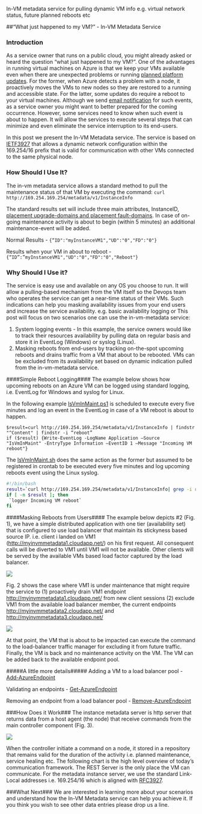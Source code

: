 In-VM metadata service for pulling dynamic VM info e.g. virtual network status, future planned reboots etc

##“What just happened to my VM?” - In-VM Metadata Service

### Introduction ####

As a service owner that runs on a public cloud, you might already asked or heard the question “what just happened to my VM?”. One of the advantages in running virtual machines on Azure is that we keep your VMs available even when there are unexpected problems or running [planned platform updates](https://azure.microsoft.com/en-us/documentation/articles/virtual-machines-planned-maintenance/). For the former, when Azure detects a problem with a node, it proactively moves the VMs to new nodes so they are restored to a running and accessible state. For the latter, some updates do require a reboot to your virtual machines. Although we send [email notification](https://azure.microsoft.com/en-us/documentation/articles/virtual-machines-planned-maintenance/#single-instance-configuration-updates) for such events, as a service owner you might want to better prepared for the coming occurrence. However, some services need to know when such event is about to happen. It will allow the services to execute several steps that can minimize and even eliminate the service interruption to its end-users. 

In this post we present the In-VM Metadata service. The service is based on [IETF3927](https://tools.ietf.org/html/rfc3927) that allows a dynamic network configuration within the 169.254/16 prefix that is valid for communication with other VMs connected to the same physical node. 

### How Should I Use It? ###
The in-vm metadata service allows a standard method to pull the maintenance status of that VM by executing the command:
```curl http://169.254.169.254/metadata/v1/InstanceInfo```

The standard results set will include three main attributes, InstanceID, [placement upgrade-domains and placement fault-domains](https://azure.microsoft.com/en-us/documentation/articles/virtual-machines-manage-availability/). In case of on-going maintenance activity is about to begin (within 5 minutes) an additional maintenance-event will be added.

Normal Results - 
``` {“ID":"myInstanceVM1","UD":"0","FD":"0"} ```

Results when your VM in about to reboot -
``` {“ID”:”myInstanceVM1","UD":"0","FD":"0","Reboot"} ```

### Why Should I Use it? ###
The service is easy use and available on any OS you choose to run. It will allow a pulling-based mechanism from the VM itself so the Devops team who operates the service can get a near-time status of their VMs. Such indications can help you masking availability issues from your end users and increase the service availability. e.g. basic availability logging or This post will focus on two scenarios one can use the in-vm-metadata service:
1. System logging events - In this example, the service owners would like to track their resources availability by pulling data on regular basis and store it in EventLog (Windows) or syslog (Linux). 
2. Masking reboots from end-users by tracking on-the-spot upcoming reboots and drains traffic from a VM that about to be rebooted. VMs can be excluded from its availability set based on dynamic indication pulled from the in-vm-metadata service.  

####Simple Reboot Logging####
The example below shows how upcoming reboots on an Azure VM can be logged using standard logging, i.e. EventLog for Windows and syslog for Linux.
 
In the following example [IsVmInMaint.ps1](https://github.com/yahavb/AzureComputeInVmNotification/blob/master/samples/IsVmInMaint.ps1) is scheduled to execute every five minutes and log an event in the EventLog in case of a VM reboot is about to happen. 
```
$result=curl http://169.254.169.254/metadata/v1/InstanceInfo | findstr "^Content" | findstr -i “reboot”
if ($result) {Write-EventLog -LogName Application –Source "IsVmInMaint" -EntryType Information –EventID 1 –Message "Incoming VM reboot"}
```
The [IsVmInMaint.sh](https://github.com/yahavb/AzureComputeInVmNotification/blob/master/samples/IsVmInMaint.sh) does the same action as the former but assumed to be registered in crontab to be executed every five minutes and log upcoming reboots event using the Linux syslog. 
``` bash
#!/bin/bash
result=`curl http://169.254.169.254/metadata/v1/InstanceInfo| grep -i reboot`
if [ -n $result ]; then
 `logger Incoming VM reboot`
fi
```
####Masking Reboots from Users####
The example below depicts #2 (Fig. 1), we have a simple distributed application with one tier (availability set) that  is configured to use load balancer that maintain its stickyness based source IP. i.e. client i landed on VM1 (http://myinvmmetadata1.cloudapp.net/) on his first request. All consequent calls will be diverted to VM1 until VM1 will not be available. Other clients will be served by the available VMs based load factor captured by the load balancer. 

![](https://github.com/yahavb/AzureComputeInVmNotification/blob/master/misc/lb.png)

Fig. 2 shows the case where VM1 is under maintenance that might require the service to (1) proactively drain VM1 endpoint http://myinvmmetadata1.cloudapp.net/ from new client sessions (2) exclude VM1 from the available load balancer member, the current endpoints http://myinvmmetadata2.cloudapp.net/ and http://myinvmmetadata3.cloudapp.net/ 

![](https://github.com/yahavb/AzureComputeInVmNotification/blob/master/misc/lb.vm.maint.png)

At that point, the VM that is about to be impacted can execute the command to the load-balancer traffic manager for excluding it from future traffic. Finally, the VM is back and no maintenance activity on the VM. The VM can be added back to the available endpoint pool. 

#####A little more details#####
Adding a VM to a load balancer pool - [Add-AzureEndpoint](https://msdn.microsoft.com/library/azure/dn495300)

Validating an endpoints  - [Get-AzureEndpoint](https://msdn.microsoft.com/library/azure/dn495158)

Removing an endpoint from a load balancer pool - [Remove-AzureEndpoint](https://msdn.microsoft.com/library/azure/dn495161)

###How Does it Work###
The instance metadata server is http server that returns data from a host agent (the node) that receive commands from the main controller component (Fig. 3). 

![](https://github.com/yahavb/AzureComputeInVmNotification/blob/master/misc/arch.png)

When the controller initiate a command on a node, it stored in a repository that remains valid for the duration of the activity i.e. planned maintenance, service healing etc. The following chart is the high level overview of today’s communication framework. The REST Server is the only place the VM can communicate. For the metadata instance server, we use the standard Link-Local addresses i.e. 169.254/16 which is aligned with [RFC3927](https://tools.ietf.org/html/rfc3927).

###What Next###
We are interested in learning more about your scenarios and understand how the In-VM Metadata service can help you achieve it. If you think you wish to see other data entries please drop us a line. 
